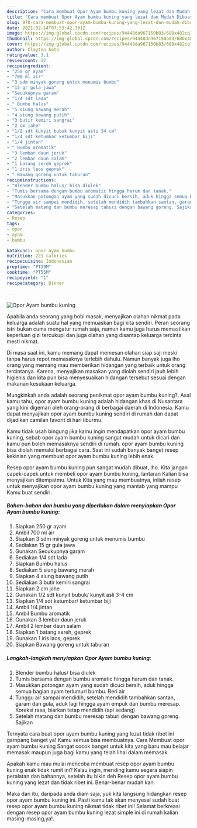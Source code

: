```yaml
---
description: "Cara membuat Opor Ayam bumbu kuning yang lezat dan Mudah Dibuat"
title: "Cara membuat Opor Ayam bumbu kuning yang lezat dan Mudah Dibuat"
slug: 970-cara-membuat-opor-ayam-bumbu-kuning-yang-lezat-dan-mudah-dibuat
date: 2021-02-14T07:53:42.391Z
image: https://img-global.cpcdn.com/recipes/94448da967150b83/680x482cq70/opor-ayam-bumbu-kuning-foto-resep-utama.jpg
thumbnail: https://img-global.cpcdn.com/recipes/94448da967150b83/680x482cq70/opor-ayam-bumbu-kuning-foto-resep-utama.jpg
cover: https://img-global.cpcdn.com/recipes/94448da967150b83/680x482cq70/opor-ayam-bumbu-kuning-foto-resep-utama.jpg
author: Clayton Soto
ratingvalue: 3.1
reviewcount: 12
recipeingredient:
- "250 gr ayam"
- "700 ml air"
- "3 sdm minyak goreng untuk menumis bumbu"
- "15 gr gula jawa"
- "Secukupnya garam"
- "1/4 sdt lada"
- " Bumbu halus"
- "5 siung bawang merah"
- "4 siung bawang putih"
- "3 butir kemiri sangrai"
- "2 cm jahe"
- "1/2 sdt kunyit bubuk kunyit asli 34 cm"
- "1/4 sdt ketumbar ketumbar biji"
- "1/4 jintan"
- " Bumbu aromatik"
- "3 lembar daun jeruk"
- "2 lembar daun salam"
- "1 batang sereh geprek"
- "1 iris laos geprek"
- " Bawang goreng untuk taburan"
recipeinstructions:
- "Blender bumbu halus/ bisa diulek"
- "Tumis bersama dengan bumbu aromatic hingga harum dan tanak."
- "Masukkan potongan ayam yang sudah dicuci bersih, aduk hingga semua bagian ayam terlumuri bumbu. Beri air"
- "Tunggu air sampai mendidih, setelah mendidih tambahkan santan, garam dan gula, aduk lagi hingga ayam empuk dan bumbu meresap. Koreksi rasa, biarkan tetap mendidih (api sedang)"
- "Setelah matang dan bumbu meresap taburi dengan bawang goreng. Sajikan"
categories:
- Resep
tags:
- opor
- ayam
- bumbu

katakunci: opor ayam bumbu 
nutrition: 221 calories
recipecuisine: Indonesian
preptime: "PT39M"
cooktime: "PT55M"
recipeyield: "1"
recipecategory: Dinner

---
```



![Opor Ayam bumbu kuning](https://img-global.cpcdn.com/recipes/94448da967150b83/680x482cq70/opor-ayam-bumbu-kuning-foto-resep-utama.jpg)

Apabila anda seorang yang hobi masak, menyajikan olahan nikmat pada keluarga adalah suatu hal yang memuaskan bagi kita sendiri. Peran seorang istri bukan cuma mengatur rumah saja, namun kamu juga harus memastikan keperluan gizi tercukupi dan juga olahan yang disantap keluarga tercinta mesti nikmat.

Di masa  saat ini, kamu memang dapat memesan olahan siap saji meski tanpa harus repot memasaknya terlebih dahulu. Namun banyak juga lho orang yang memang mau memberikan hidangan yang terbaik untuk orang tercintanya. Karena, menyajikan masakan yang diolah sendiri jauh lebih higienis dan kita pun bisa menyesuaikan hidangan tersebut sesuai dengan makanan kesukaan keluarga. 



Mungkinkah anda adalah seorang penikmat opor ayam bumbu kuning?. Asal kamu tahu, opor ayam bumbu kuning adalah hidangan khas di Nusantara yang kini digemari oleh orang-orang di berbagai daerah di Indonesia. Kamu dapat menyajikan opor ayam bumbu kuning sendiri di rumah dan dapat dijadikan camilan favorit di hari liburmu.

Kamu tidak usah bingung jika kamu ingin mendapatkan opor ayam bumbu kuning, sebab opor ayam bumbu kuning sangat mudah untuk dicari dan kamu pun boleh memasaknya sendiri di rumah. opor ayam bumbu kuning bisa diolah memalui berbagai cara. Saat ini sudah banyak banget resep kekinian yang membuat opor ayam bumbu kuning lebih enak.

Resep opor ayam bumbu kuning pun sangat mudah dibuat, lho. Kita jangan capek-capek untuk membeli opor ayam bumbu kuning, lantaran Kalian bisa menyajikan ditempatmu. Untuk Kita yang mau membuatnya, inilah resep untuk menyajikan opor ayam bumbu kuning yang mantab yang mampu Kamu buat sendiri.

<!--inarticleads1-->

##### Bahan-bahan dan bumbu yang diperlukan dalam menyiapkan Opor Ayam bumbu kuning:

1. Siapkan 250 gr ayam
1. Ambil 700 ml air
1. Siapkan 3 sdm minyak goreng untuk menumis bumbu
1. Sediakan 15 gr gula jawa
1. Gunakan Secukupnya garam
1. Sediakan 1/4 sdt lada
1. Siapkan  Bumbu halus
1. Sediakan 5 siung bawang merah
1. Siapkan 4 siung bawang putih
1. Sediakan 3 butir kemiri sangrai
1. Siapkan 2 cm jahe
1. Gunakan 1/2 sdt kunyit bubuk/ kunyit asli 3-4 cm
1. Siapkan 1/4 sdt ketumbar/ ketumbar biji
1. Ambil 1/4 jintan
1. Ambil  Bumbu aromatik
1. Gunakan 3 lembar daun jeruk
1. Ambil 2 lembar daun salam
1. Siapkan 1 batang sereh, geprek
1. Gunakan 1 iris laos, geprek
1. Siapkan  Bawang goreng untuk taburan




<!--inarticleads2-->

##### Langkah-langkah menyiapkan Opor Ayam bumbu kuning:

1. Blender bumbu halus/ bisa diulek
1. Tumis bersama dengan bumbu aromatic hingga harum dan tanak.
1. Masukkan potongan ayam yang sudah dicuci bersih, aduk hingga semua bagian ayam terlumuri bumbu. Beri air
1. Tunggu air sampai mendidih, setelah mendidih tambahkan santan, garam dan gula, aduk lagi hingga ayam empuk dan bumbu meresap. Koreksi rasa, biarkan tetap mendidih (api sedang)
1. Setelah matang dan bumbu meresap taburi dengan bawang goreng. Sajikan




Ternyata cara buat opor ayam bumbu kuning yang lezat tidak ribet ini gampang banget ya! Kamu semua bisa membuatnya. Cara Membuat opor ayam bumbu kuning Sangat cocok banget untuk kita yang baru mau belajar memasak maupun juga bagi kamu yang telah lihai dalam memasak.

Apakah kamu mau mulai mencoba membuat resep opor ayam bumbu kuning enak tidak rumit ini? Kalau ingin, mending kamu segera siapin peralatan dan bahannya, setelah itu bikin deh Resep opor ayam bumbu kuning yang lezat dan tidak ribet ini. Benar-benar mudah kan. 

Maka dari itu, daripada anda diam saja, yuk kita langsung hidangkan resep opor ayam bumbu kuning ini. Pasti kamu tak akan menyesal sudah buat resep opor ayam bumbu kuning nikmat tidak ribet ini! Selamat berkreasi dengan resep opor ayam bumbu kuning lezat simple ini di rumah kalian masing-masing,ya!.


